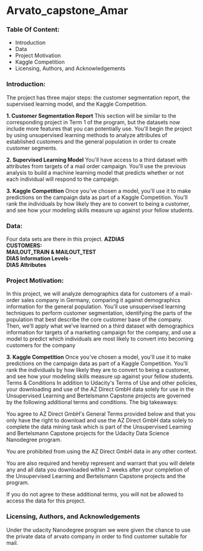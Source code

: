 # Arvato_capstone_Amar

### Table Of Content:
 - Introduction
 - Data
 - Project Motivation
 - Kaggle Competition
 - Licensing, Authors, and Acknowledgements

### Introduction:
The project has three major steps: the customer segmentation report, the supervised learning model, and the Kaggle Competition.<br>

**1. Customer Segmentation Report**
This section will be similar to the corresponding project in Term 1 of the program, but the datasets now include more features that you can potentially use. You'll begin the project by using unsupervised learning methods to analyze attributes of established customers and the general population in order to create customer segments.

**2. Supervised Learning Model**
You'll have access to a third dataset with attributes from targets of a mail order campaign. You'll use the previous analysis to build a machine learning model that predicts whether or not each individual will respond to the campaign.

**3. Kaggle Competition**
Once you've chosen a model, you'll use it to make predictions on the campaign data as part of a Kaggle Competition. You'll rank the individuals by how likely they are to convert to being a customer, and see how your modeling skills measure up against your fellow students.

### Data:
Four data sets are there in this project.
**AZDIAS**<br>
**CUSTOMERS:** <br>
**MAILOUT_TRAIN & MAILOUT_TEST**<br>
**DIAS Information Levels** -<br>
**DIAS Attributes** <br>

 ### Project Motivation:
 In this project, we will analyze demographics data for customers of a mail-order sales company in Germany, comparing it against demographics information for the general population. You'll use unsupervised learning techniques to perform customer segmentation, identifying the parts of the population that best describe the core customer base of the company. Then, we'll apply what we've learned on a third dataset with demographics information for targets of a marketing campaign for the company, and use a model to predict which individuals are most likely to convert into becoming customers for the company

**3. Kaggle Competition**
Once you've chosen a model, you'll use it to make predictions on the campaign data as part of a Kaggle Competition. You'll rank the individuals by how likely they are to convert to being a customer, and see how your modeling skills measure up against your fellow students.
Terms & Conditions
In addition to Udacity's Terms of Use and other policies, your downloading and use of the AZ Direct GmbH data solely for use in the Unsupervised Learning and Bertelsmann Capstone projects are governed by the following additional terms and conditions. The big takeaways:

You agree to AZ Direct GmbH's General Terms provided below and that you only have the right to download and use the AZ Direct GmbH data solely to complete the data mining task which is part of the Unsupervised Learning and Bertelsmann Capstone projects for the Udacity Data Science Nanodegree program.

You are prohibited from using the AZ Direct GmbH data in any other context.

You are also required and hereby represent and warrant that you will delete any and all data you downloaded within 2 weeks after your completion of the Unsupervised Learning and Bertelsmann Capstone projects and the program.

If you do not agree to these additional terms, you will not be allowed to access the data for this project.

### Licensing, Authors, and Acknowledgements
Under the udacity Nanodegree program we were given the chance to use the private data of arvato company in order to find customer suitable for mail.
